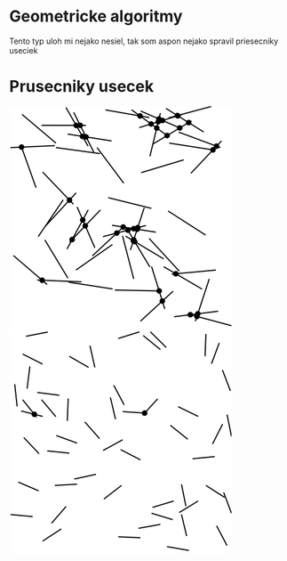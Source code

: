 # Geometricke algoritmy

Tento typ uloh mi nejako nesiel, tak som aspon nejako spravil priesecniky useciek

# Prusecniky usecek

![intersections](A-prusecniky-usecek/intersections.svg)
![intersections](A-prusecniky-usecek/intersections2.svg)